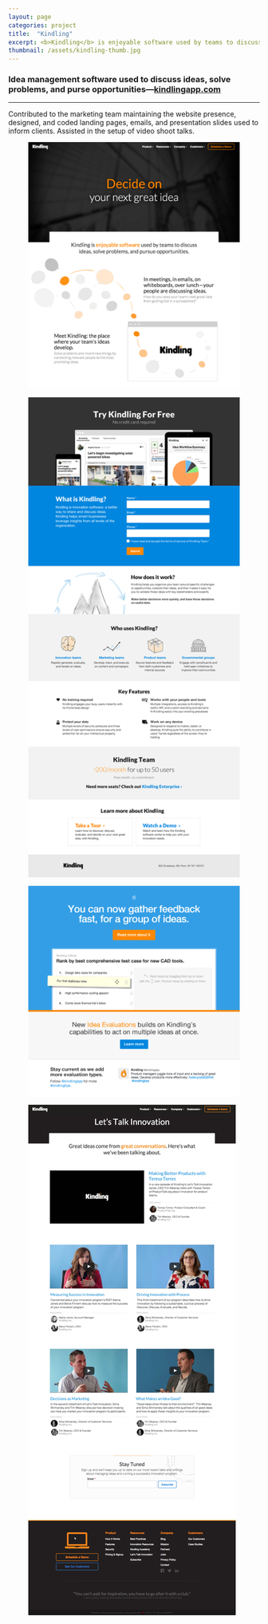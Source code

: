 ```yaml
---
layout: page
categories: project
title:  "Kindling"
excerpt: <b>Kindling</b> is enjoyable software used by teams to discuss ideas, solve problems, and pursue opportunities.
thumbnail: /assets/kindling-thumb.jpg
---
```


###  Idea management software used to discuss ideas, solve problems, and purse  opportunities—[kindlingapp.com][kindling-url]

* * *

Contributed to the marketing team maintaining the website presence, designed, and coded landing pages, emails, and presentation slides used to inform clients. Assisted in the setup of video shoot talks.

<figure><img src="/assets/kindling1.jpg"></figure>

<figure><img src="/assets/kindling2.jpg"></figure>

<figure><img src="/assets/kindling3.jpg"></figure>

<figure><img src="/assets/kindling4.jpg"></figure>

[kindling-url]: http://kindlingapp.com
